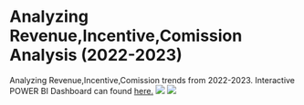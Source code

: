 # Analyzing Revenue,Incentive,Comission Analysis (2022-2023)
Analyzing Revenue,Incentive,Comission trends from 2022-2023. Interactive POWER BI Dashboard can found [here.](https://app.powerbi.com/view?r=eyJrIjoiZWJlOWMwOTctNzgxYi00MDYzLTk0ZTAtM2JjNzg5MzEwYTNmIiwidCI6ImZhOTlhNzFkLTU5OTgtNDdlNS1iYjE0LWFiZThlYzY1MTI5NyIsImMiOjEwfQ%3D%3D&pageName=ReportSectiond311ae8addd8046e0259)
![](https://github.com/user-attachments/assets/ce72b8ad-df93-49cd-88a7-212d6b262a68)
![](https://github.com/user-attachments/assets/51e87cbd-686d-41b9-81c1-ae38ca7a2fa4)




